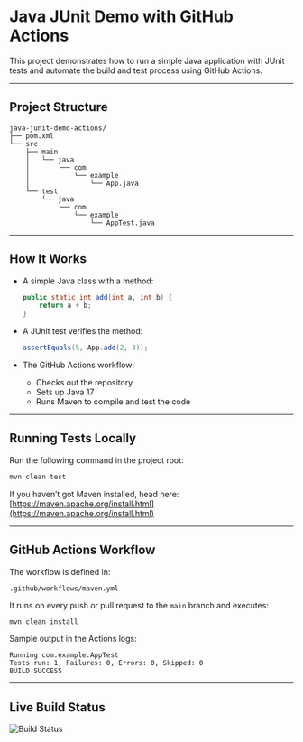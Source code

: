# Java JUnit Demo with GitHub Actions

This project demonstrates how to run a simple Java application with JUnit tests and automate the build and test process using GitHub Actions.

---

## Project Structure

```
java-junit-demo-actions/
├── pom.xml
└── src
    ├── main
    │   └── java
    │       └── com
    │           └── example
    │               └── App.java
    └── test
        └── java
            └── com
                └── example
                    └── AppTest.java
```

---

## How It Works

- A simple Java class with a method:
    ```java
    public static int add(int a, int b) {
        return a + b;
    }
    ```
- A JUnit test verifies the method:
    ```java
    assertEquals(5, App.add(2, 3));
    ```

- The GitHub Actions workflow:
    - Checks out the repository
    - Sets up Java 17
    - Runs Maven to compile and test the code

---

## Running Tests Locally

Run the following command in the project root:

```bash
mvn clean test
```

If you haven’t got Maven installed, head here: [https://maven.apache.org/install.html](https://maven.apache.org/install.html)

---

## GitHub Actions Workflow

The workflow is defined in:

```
.github/workflows/maven.yml
```

It runs on every push or pull request to the `main` branch and executes:

```bash
mvn clean install
```

Sample output in the Actions logs:

```
Running com.example.AppTest
Tests run: 1, Failures: 0, Errors: 0, Skipped: 0
BUILD SUCCESS
```

---

## Live Build Status

![Build Status](https://github.com/jacobbpp/java-junit-demo-actions/actions/workflows/maven.yml/badge.svg)
